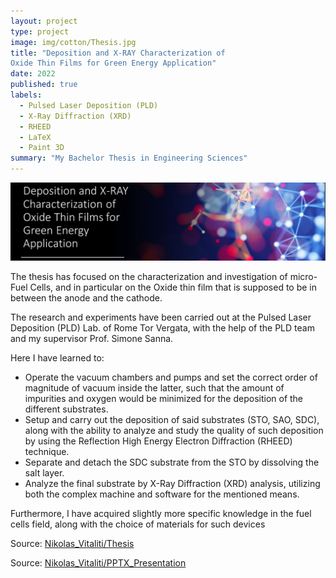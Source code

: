 ```yaml
---
layout: project
type: project
image: img/cotton/Thesis.jpg
title: "Deposition and X-RAY Characterization of
Oxide Thin Films for Green Energy Application"
date: 2022
published: true
labels:
  - Pulsed Laser Deposition (PLD)
  - X-Ray Diffraction (XRD)
  - RHEED
  - LaTeX
  - Paint 3D
summary: "My Bachelor Thesis in Engineering Sciences"
---
```


<img class="img-fluid" src="../img/cotton/Thesis_Header.jpg">

The thesis has focused on the characterization and investigation of micro-Fuel Cells, and in particular on the Oxide thin film that is supposed to be in between the anode and the cathode.

The research and experiments have been carried out at the Pulsed Laser Deposition (PLD) Lab. of Rome Tor Vergata, with the help of the PLD team and my supervisor Prof. Simone Sanna.

Here I have learned to: 
- Operate the vacuum chambers and pumps and set the correct order of magnitude of vacuum inside the latter, such that the amount of impurities and oxygen would be         minimized for the deposition of the different substrates. 
- Setup and carry out the deposition of said substrates (STO, SAO, SDC), along with the ability to analyze and study the quality of such deposition by using the           Reflection High Energy Electron Diffraction (RHEED) technique.
- Separate and detach the SDC substrate from the STO by dissolving the salt layer.
- Analyze the final substrate by X-Ray Diffraction (XRD) analysis, utilizing both the complex machine and software for the mentioned means.

Furthermore, I have acquired slightly more specific knowledge in the fuel cells field, along with the choice of materials for such devices

Source: <a href="[https://github.com/jogarces/ics-313-text-game](https://github.com/Axiorzz/Bachelor_work/blob/main/Engineering%20Sciences_Thesis.pdf)"><i class="large github icon "></i>Nikolas_Vitaliti/Thesis</a>

Source: <a href="[[https://github.com/jogarces/ics-313-text-game](https://github.com/Axiorzz/Bachelor_work/blob/main/Engineering%20Sciences_Thesis.pdf)](https://github.com/Axiorzz/Bachelor_work/blob/main/Thesis_Presentation.pdf)"><i class="large github icon "></i>Nikolas_Vitaliti/PPTX_Presentation</a>
